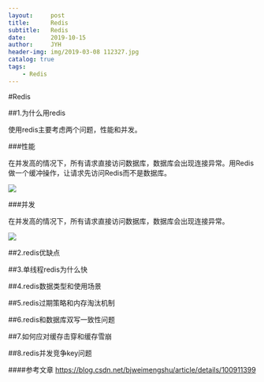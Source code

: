 ```yaml
---
layout:     post
title:      Redis
subtitle:   Redis
date:       2019-10-15
author:     JYH
header-img: img/2019-03-08 112327.jpg
catalog: true
tags:
    - Redis
---
```


#Redis

##1.为什么用redis

使用redis主要考虑两个问题，性能和并发。

###性能

在并发高的情况下，所有请求直接访问数据库，数据库会出现连接异常。用Redis做一个缓冲操作，让请求先访问Redis而不是数据库。

![](https://shadowpriest.oss-cn-beijing.aliyuncs.com/githubio/%E6%88%AA%E5%B1%8F2019-10-1517.19.41.png)



###并发

在并发高的情况下，所有请求直接访问数据库，数据库会出现连接异常。

![](https://shadowpriest.oss-cn-beijing.aliyuncs.com/githubio/%E6%88%AA%E5%B1%8F2019-10-1517.25.09.png)



##2.redis优缺点

##3.单线程redis为什么快

##4.redis数据类型和使用场景

##5.redis过期策略和内存淘汰机制

##6.redis和数据库双写一致性问题

##7.如何应对缓存击穿和缓存雪崩

##8.redis并发竞争key问题


####参考文章
https://blog.csdn.net/bjweimengshu/article/details/100911399